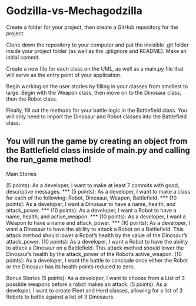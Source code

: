 # Godzilla-vs-Mechagodzilla

Create a folder for your project, then create a GitHub repository for the project.

Clone down the repository to your computer and put the invisible .git folder inside your project folder (as well as the .gitignore and README). Make an initial commit.

Create a new file for each class on the UML, as well as a main.py file that will serve as the entry point of your application.

Begin working on the user stories by filling in your classes from smallest to large. Begin with the Weapon class, then move on to the Dinosaur class, then the Robot class. 

Finally, fill out the methods for your battle logic in the Battlefield class. You will only need to import the Dinosaur and Robot classes into the Battlefield class.

You will run the game by creating an object from the Battlefield class inside of main.py and calling the run_game method!
---------------------------

Main Stories
 
(5 points): As a developer, I want to make at least 7 commits with good, descriptive messages. ***
(5 points): As a developer, I want to make a class for each of the following: Robot, Dinosaur, Weapon, Battlefield. ***
(10 points): As a developer, I want a Dinosaur to have a name, health, and attack_power.  ***
(10 points): As a developer, I want a Robot to have a name, health, and active_weapon. ***
(10 points): As a developer, I want a Weapon to have a name and attack_power. ***
(10 points): As a developer, I want a Dinosaur to have the ability to attack a Robot on a Battlefield. This attack method should lower a Robot’s health by the value of the Dinosaur’s attack_power. 
(10 points): As a developer, I want a Robot to have the ability to attack a Dinosaur on a Battlefield. This attack method should lower the Dinosaur’s health by the attack_power of the Robot’s active_weapon. 
(10 points): As a developer, I want the battle to conclude once either the Robot or the Dinosaur has its health points reduced to zero.
 
Bonus Stories
(5 points): As a developer, I want to choose from a List of 3 possible weapons before a robot makes an attack. 
(5 points): As a developer, I want to create Fleet and Herd classes, allowing for a list of 3 Robots to battle against a list of 3 Dinosaurs.
